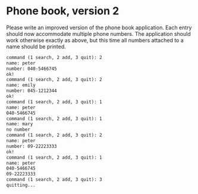 
# Phone book, version 2

Please write an improved version of the phone book application. Each entry should now accommodate multiple phone numbers. The application should work otherwise exactly as above, but this time all numbers attached to a name should be printed.

```markdown
command (1 search, 2 add, 3 quit): 2
name: peter
number: 040-5466745
ok!
command (1 search, 2 add, 3 quit): 2
name: emily
number: 045-1212344
ok!
command (1 search, 2 add, 3 quit): 1
name: peter
040-5466745
command (1 search, 2 add, 3 quit): 1
name: mary
no number
command (1 search, 2 add, 3 quit): 2
name: peter
number: 09-22223333
ok!
command (1 search, 2 add, 3 quit): 1
name: peter
040-5466745
09-22223333
command (1 search, 2 add, 3 quit): 3
quitting...
```
